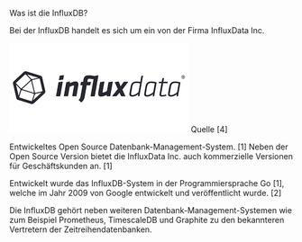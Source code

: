 Was ist die InfluxDB?

Bei der InfluxDB handelt es sich um ein von der Firma InfluxData Inc. 

![InfluxData Inc.](influxdb\assets\influxdata.png)
Quelle [4]

Entwickeltes Open Source Datenbank-Management-System. [1] Neben der Open Source Version bietet die InfluxData Inc. auch kommerzielle Versionen für Geschäftskunden an. [1]

Entwickelt wurde das InfluxDB-System in der Programmiersprache Go [1], welche im Jahr 2009 von Google entwickelt und veröffentlicht wurde. [2]

Die InfluxDB gehört neben weiteren Datenbank-Management-Systemen wie zum Beispiel Prometheus, TimescaleDB und Graphite zu den bekannteren Vertretern der Zeitreihendatenbanken.